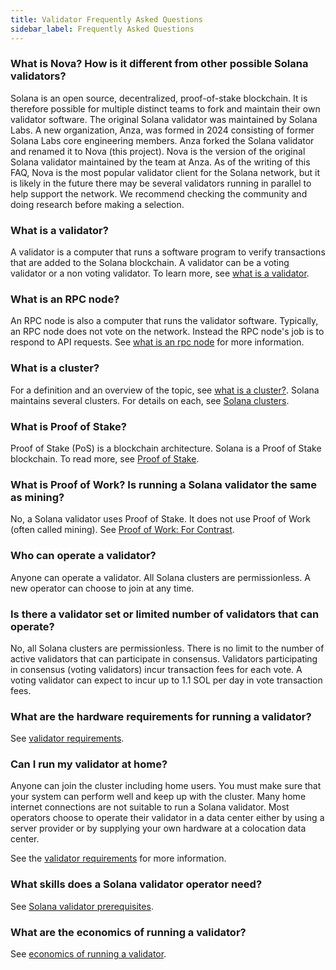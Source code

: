 ```yaml
---
title: Validator Frequently Asked Questions
sidebar_label: Frequently Asked Questions
---
```


### What is Nova? How is it different from other possible Solana validators?

Solana is an open source, decentralized, proof-of-stake blockchain. It is therefore possible for multiple distinct teams to fork and maintain their own validator software. The original Solana validator was maintained by Solana Labs. A new organization, Anza, was formed in 2024 consisting of former Solana Labs core engineering members. Anza forked the Solana validator and renamed it to Nova (this project). Nova is the version of the original Solana validator maintained by the team at Anza. As of the writing of this FAQ, Nova is the most popular validator client for the Solana network, but it is likely in the future there may be several validators running in parallel to help support the network. We recommend checking the community and doing research before making a selection.

### What is a validator?

A validator is a computer that runs a software program to verify transactions that are added to the Solana blockchain.  A validator can be a voting validator or a non voting validator. To learn more, see [what is a validator](./what-is-a-validator.md).

### What is an RPC node?

An RPC node is also a computer that runs the validator software.  Typically, an RPC node does not vote on the network.  Instead the RPC node's job is to respond to API requests.  See [what is an rpc node](./what-is-an-rpc-node.md) for more information.

### What is a cluster?

For a definition and an overview of the topic, see [what is a cluster?](./clusters/index.md). Solana maintains several clusters. For details on each, see [Solana clusters](./clusters/available.md).

### What is Proof of Stake?

Proof of Stake (PoS) is a blockchain architecture. Solana is a Proof of Stake blockchain. To read more, see [Proof of Stake](./what-is-a-validator.md#proof-of-stake).

### What is Proof of Work? Is running a Solana validator the same as mining?

No, a Solana validator uses Proof of Stake. It does not use Proof of Work (often called mining). See [Proof of Work: For Contrast](./what-is-a-validator.md#proof-of-stake).

### Who can operate a validator?

Anyone can operate a validator.  All Solana clusters are permissionless. A new operator can choose to join at any time.

### Is there a validator set or limited number of validators that can operate?

No, all Solana clusters are permissionless.  There is no limit to the number of active validators that can participate in consensus.  Validators participating in consensus (voting validators) incur transaction fees for each vote.  A voting validator can expect to incur up to 1.1 SOL per day in vote transaction fees.

### What are the hardware requirements for running a validator?

See [validator requirements](./operations/requirements.md).

### Can I run my validator at home?

Anyone can join the cluster including home users. You must make sure that your system can perform well and keep up with the cluster. Many home internet connections are not suitable to run a Solana validator.  Most operators choose to operate their validator in a data center either by using a server provider or by supplying your own hardware at a colocation data center.

See the [validator requirements](./operations/requirements.md) for more information.

### What skills does a Solana validator operator need?

See [Solana validator prerequisites](./operations/prerequisites.md).

### What are the economics of running a validator?

See [economics of running a validator](./operations/validator-or-rpc-node.md#economics-of-running-a-consensus-validator).

